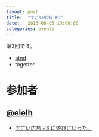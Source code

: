 ```yaml
---
layout: post
title:  "すごい広島 #3"
date:   2013-06-05 19:00:00
categories: events
---
```


第3回です。

* [atnd](http://atnd.org/events/40132)
* togetter

<!-- 概要 -->

# 参加者

## [@eielh](https://twitter.com/eielh)

* [すごい広島 #3 に遊びにいった。](http://eielh-life.tumblr.com/post/52212876105/3)
